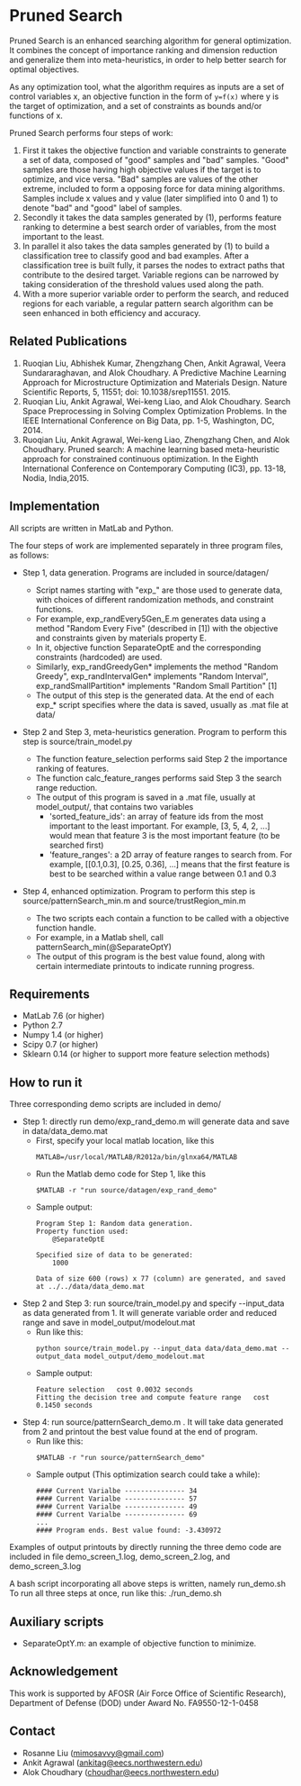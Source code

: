 # Pruned Search 
Pruned Search is an enhanced searching algorithm for general optimization. It
combines the concept of importance ranking and dimension reduction and
generalize them into meta-heuristics, in order to help better search for
optimal objectives.

As any optimization tool, what the algorithm requires as inputs are a set of
control variables x, an objective function in the form of `y=f(x)` where y is
the target of optimization, and a set of constraints as bounds and/or functions
of x. 

Pruned Search performs four steps of work:
1. First it takes the objective function and variable constraints to generate a
   set of data, composed of "good" samples and "bad" samples.  "Good" samples
   are those having high objective values if the target is to optimize, and
   vice versa. "Bad" samples are values of the other extreme, included to form
   a opposing force for data mining algorithms. Samples include x values and y
   value (later simplified into 0 and 1) to denote "bad" and "good" label of
   samples.
2. Secondly it takes the data samples generated by (1), performs feature
   ranking to determine a best search order of variables, from the most
   important to the least.
3. In parallel it also takes the data samples generated by (1) to build a
   classification tree to classify good and bad examples. After a
   classification tree is built fully, it parses the nodes to extract paths
   that contribute to the desired target. Variable regions can be narrowed by
   taking consideration of the threshold values used along the path. 
4. With a more superior variable order to perform the search, and reduced
   regions for each variable, a regular pattern search algorithm can be seen
   enhanced in both efficiency and accuracy. 

## Related Publications ##
1. Ruoqian Liu, Abhishek Kumar, Zhengzhang Chen, Ankit Agrawal, Veera
   Sundararaghavan, and Alok Choudhary. A Predictive Machine Learning Approach
   for Microstructure Optimization and Materials Design. Nature Scientific
   Reports, 5, 11551; doi: 10.1038/srep11551. 2015.
2. Ruoqian Liu, Ankit Agrawal, Wei-keng Liao, and Alok Choudhary. Search Space
   Preprocessing in Solving Complex Optimization Problems. In the IEEE
   International Conference on Big Data, pp. 1-5, Washington, DC, 2014.
3. Ruoqian Liu, Ankit Agrawal, Wei-keng Liao, Zhengzhang Chen, and Alok
   Choudhary. Pruned search: A machine learning based meta-heuristic approach
   for constrained continuous optimization. In the Eighth International
   Conference on Contemporary Computing (IC3), pp. 13-18, Nodia, India,2015.


## Implementation ##
All scripts are written in MatLab and Python.

The four steps of work are implemented separately in three program files, as
follows:
* Step 1, data generation. Programs are included in source/datagen/
   - Script names starting with "exp_" are those used to generate data, with
     choices of different randomization methods, and constraint functions. 
   - For example, exp_randEvery5Gen_E.m generates data using a method "Random
     Every Five" (described in [1]) with the objective and constraints given by
     materials property E.
   - In it, objective function SeparateOptE and the corresponding constraints
     (hardcoded) are used.
   - Similarly, exp_randGreedyGen* implements the method "Random Greedy",
     exp_randIntervalGen* implements "Random Interval", exp_randSmallPartition*
     implements "Random Small Partition" [1]
   - The output of this step is the generated data. At the end of each exp_*
     script specifies where the data is saved, usually as .mat file at data/
	
* Step 2 and Step 3, meta-heuristics generation. Program to perform this step
  is source/train_model.py
   - The function feature_selection performs said Step 2 the importance ranking
     of features.
   - The function calc_feature_ranges performs said Step 3 the search range
     reduction.
   - The output of this program is saved in a .mat file, usually at
     model_output/, that contains two variables
     * 'sorted_feature_ids': an array of feature ids from the most important to
       the least important. For example, [3, 5, 4, 2, ...] would mean that
       feature 3 is the most important feature (to be searched first)
     * 'feature_ranges': a 2D array of feature ranges to search from. For
       example, [[0.1,0.3], [0.25, 0.36], ...] means that the first feature is
       best to be searched within a value range between 0.1 and 0.3

* Step 4, enhanced optimization. Program to perform this step is
  source/patternSearch_min.m and source/trustRegion_min.m
   - The two scripts each contain a function to be called with a objective
     function handle.
   - For example, in a Matlab shell, call patternSearch_min(@SeparateOptY)
   - The output of this program is the best value found, along with certain
     intermediate printouts to indicate running progress. 

## Requirements ##
* MatLab 7.6 (or higher)
* Python 2.7
* Numpy 1.4 (or higher)
* Scipy 0.7 (or higher)
* Sklearn 0.14 (or higher to support more feature selection methods)

## How to run it
Three corresponding demo scripts are included in demo/
 
* Step 1: directly run demo/exp_rand_demo.m will generate data and save in
  data/data_demo.mat
  - First, specify your local matlab location, like this
    ```
    MATLAB=/usr/local/MATLAB/R2012a/bin/glnxa64/MATLAB
    ```
  - Run the Matlab demo code for Step 1, like this
    ```
    $MATLAB -r "run source/datagen/exp_rand_demo"
    ```
  - Sample output:
    ```
    Program Step 1: Random data generation.
    Property function used:
        @SeparateOptE

    Specified size of data to be generated:
        1000

    Data of size 600 (rows) x 77 (column) are generated, and saved at ../../data/data_demo.mat
    ```
* Step 2 and Step 3: run source/train_model.py and specify --input_data as data
  generated from 1.  It will generate variable order and reduced range and save
  in model_output/modelout.mat
  - Run like this:
    ```
    python source/train_model.py --input_data data/data_demo.mat --output_data model_output/demo_modelout.mat
    ```
  - Sample output:
    ```
    Feature selection   cost 0.0032 seconds
    Fitting the decision tree and compute feature range   cost 0.1450 seconds
    ```
* Step 4: run source/patternSearch_demo.m .  It will take data generated from 2
  and printout the best value found at the end of program.
  - Run like this:
    ```
    $MATLAB -r "run source/patternSearch_demo"
    ```
  - Sample output (This optimization search could take a while):
    ```
    #### Current Varialbe --------------- 34 
    #### Current Varialbe --------------- 57
    #### Current Varialbe --------------- 49
    #### Current Varialbe --------------- 69
    ...
    #### Program ends. Best value found: -3.430972
    ```
Examples of output printouts by directly running the three demo code are included in 
file demo_screen_1.log, demo_screen_2.log, and demo_screen_3.log

A bash script incorporating all above steps is written, namely run_demo.sh
To run all three steps at once, run like this: ./run_demo.sh

## Auxiliary scripts
 - SeparateOptY.m: an example of objective function to minimize.


## Acknowledgement
This work is supported by AFOSR (Air Force Office of Scientific Research),
Department of Defense (DOD) under Award No. FA9550-12-1-0458

## Contact
* Rosanne Liu (mimosavvy@gmail.com)
* Ankit Agrawal (ankitag@eecs.northwestern.edu)
* Alok Choudhary (choudhar@eecs.northwestern.edu)
